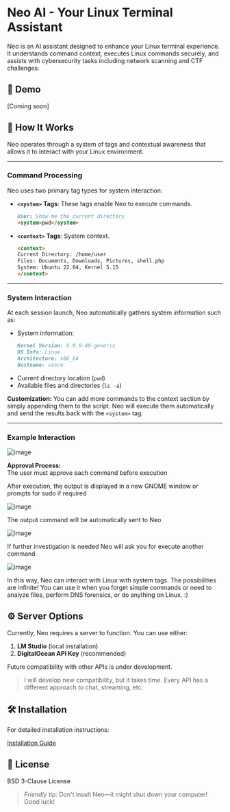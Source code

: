 # Neo AI - Your Linux Terminal Assistant

Neo is an AI assistant designed to enhance your Linux terminal experience. It understands command context, executes Linux commands securely, and assists with cybersecurity tasks including network scanning and CTF challenges.


## 🎥 **Demo**

[Coming soon]

## 🔧 **How It Works**

Neo operates through a system of tags and contextual awareness that allows it to interact with your Linux environment.

---

### **Command Processing**

Neo uses two primary tag types for system interaction:

- **`<system>` Tags**: These tags enable Neo to execute commands.
  ```markdown
  User: Show me the current directory
  <system>pwd</system>
  ```

- **`<context>` Tags**: System context.
  ```markdown
  <context>
  Current Directory: /home/user
  Files: Documents, Downloads, Pictures, shell.php
  System: Ubuntu 22.04, Kernel 5.15
  </context>
  ```

---

### **System Interaction**

At each session launch, Neo automatically gathers system information such as:

- System information:
  ```markdown
  Kernel Version: 6.8.0-49-generic
  OS Info: Linux
  Architecture: x86_64
  Hostname: vasco
  ```
- Current directory location (`pwd`)
- Available files and directories (`ls -a`)

**Customization:** You can add more commands to the context section by simply appending them to the script. Neo will execute them automatically and send the results back with the `<system>` tag.

---

### Example Interaction

![image](https://github.com/user-attachments/assets/150653e5-7234-4f84-b67d-6a51e5202e3d)


**Approval Process:**  
The user must approve each command before execution

After execution, the output is displayed in a new GNOME window or prompts for sudo if required

![image](https://github.com/user-attachments/assets/70445b99-2dac-46b4-8cef-fb08c38bdbf5)

The output command will be automatically sent to Neo

![image](https://github.com/user-attachments/assets/8e2ad972-617b-4fb7-8fe0-8f6c5c482173)

If further investigation is needed Neo will ask you for execute another command

![image](https://github.com/user-attachments/assets/31da3517-115d-4a76-b910-8a957095a93a)

In this way, Neo can interact with Linux with system tags. The possibilities are infinite! You can use it when you forget simple commands or need to analyze files, perform DNS forensics, or do anything on Linux. :)

## ⚙️ **Server Options**

Currently, Neo requires a server to function. You can use either:

1. **LM Studio** (local installation)
2. **DigitalOcean API Key** (recommended)

Future compatibility with other APIs is under development.

> I will develop new compatibility, but it takes time. Every API has a different approach to chat, streaming, etc.


## 🛠️ **Installation**

For detailed installation instructions:

[Installation Guide](./docs/INSTALLATION.md)

## 📜 **License**

BSD 3-Clause License

> *Friendly tip:* Don't insult Neo—it might shut down your computer! Good luck!
